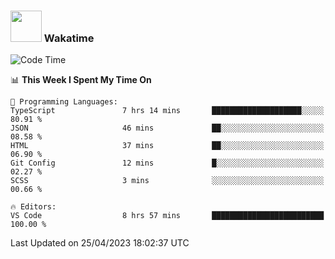 ### <img src="https://media.giphy.com/media/VgCDAzcKvsR6OM0uWg/giphy.gif" width="50"> Wakatime

  <!--START_SECTION:waka-->
![Code Time](http://img.shields.io/badge/Code%20Time-1%2C382%20hrs%2056%20mins-blue)

📊 **This Week I Spent My Time On** 

```text
💬 Programming Languages: 
TypeScript               7 hrs 14 mins       ████████████████████░░░░░   80.91 % 
JSON                     46 mins             ██░░░░░░░░░░░░░░░░░░░░░░░   08.58 % 
HTML                     37 mins             ██░░░░░░░░░░░░░░░░░░░░░░░   06.90 % 
Git Config               12 mins             █░░░░░░░░░░░░░░░░░░░░░░░░   02.27 % 
SCSS                     3 mins              ░░░░░░░░░░░░░░░░░░░░░░░░░   00.66 % 

🔥 Editors: 
VS Code                  8 hrs 57 mins       █████████████████████████   100.00 % 
```


 Last Updated on 25/04/2023 18:02:37 UTC
<!--END_SECTION:waka-->
